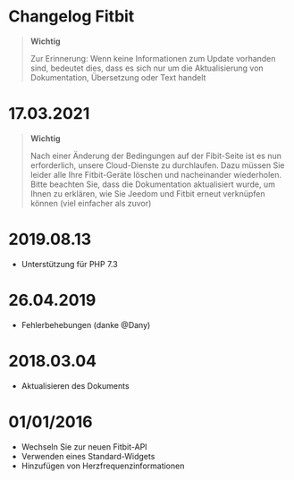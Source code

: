 # Changelog Fitbit

>**Wichtig**
>
>Zur Erinnerung: Wenn keine Informationen zum Update vorhanden sind, bedeutet dies, dass es sich nur um die Aktualisierung von Dokumentation, Übersetzung oder Text handelt

# 17.03.2021

>**Wichtig**
>
> Nach einer Änderung der Bedingungen auf der Fibit-Seite ist es nun erforderlich, unsere Cloud-Dienste zu durchlaufen. Dazu müssen Sie leider alle Ihre Fitbit-Geräte löschen und nacheinander wiederholen. Bitte beachten Sie, dass die Dokumentation aktualisiert wurde, um Ihnen zu erklären, wie Sie Jeedom und Fitbit erneut verknüpfen können (viel einfacher als zuvor)

# 2019.08.13

- Unterstützung für PHP 7.3

# 26.04.2019

- Fehlerbehebungen (danke @Dany)

# 2018.03.04

- Aktualisieren des Dokuments

# 01/01/2016

-   Wechseln Sie zur neuen Fitbit-API
-   Verwenden eines Standard-Widgets
-   Hinzufügen von Herzfrequenzinformationen
